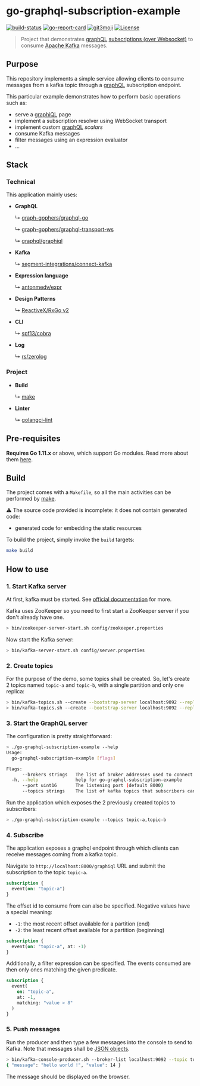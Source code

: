 go-graphql-subscription-example
===============================
    
[![build-status](https://img.shields.io/travis/ccamel/go-graphql-subscription-example.svg?logo=travis&style=flat-square)](https://travis-ci.org/ccamel/go-graphql-subscription-example) [![go-report-card](https://goreportcard.com/badge/github.com/ccamel/go-graphql-subscription-example)](https://goreportcard.com/report/github.com/ccamel/go-graphql-subscription-example)
[![git3moji](https://img.shields.io/badge/gitmoji-%20😜%20😍-FFDD67.svg?style=flat-square)](https://gitmoji.carloscuesta.me)
[![License](https://img.shields.io/github/license/ccamel/go-graphql-subscription-example.svg?style=flat-square)]( https://github.com/ccamel/go-graphql-subscription-example/blob/master/LICENSE)

> Project that demonstrates [graphQL] [subscriptions (over Websocket)](https://github.com/apollographql/subscriptions-transport-ws/blob/v0.9.4/PROTOCOL.md) to consume [Apache Kafka](https://kafka.apache.org/) messages.    

## Purpose

This repository implements a simple service allowing clients to consume messages from a kafka topic through a [graphQL](https://graphql.org/) subscription endpoint.

This particular example demonstrates how to perform basic operations such as:

- serve a [graphiQL](https://github.com/graphql/graphiql) page
- implement a subscription resolver using WebSocket transport
- implement custom [graphQL] _scalars_
- consume Kafka messages
- filter messages using an expression evaluator
- ...

## Stack    

### Technical

This application mainly uses:    
    
* **GraphQL**
 
  ↳ [graph-gophers/graphql-go](https://github.com/graph-gophers/graphql-go)
  
  ↳ [graph-gophers/graphql-transport-ws](https://github.com/graph-gophers/graphql-transport-ws) 
  
  ↳ [graphql/graphiql](https://github.com/graphql/graphiql)       

* **Kafka**
 
  ↳ [segment-integrations/connect-kafka](https://github.com/segment-integrations/connect-kafka)
  
* **Expression language**
 
  ↳ [antonmedv/expr](https://github.com/antonmedv/expr)

* **Design Patterns**

  ↳ [ReactiveX/RxGo v2](https://github.com/ReactiveX/RxGo/tree/v2)

* **CLI**
 
  ↳ [spf13/cobra](https://github.com/spf13/cobra)  

* **Log** 

  ↳ [rs/zerolog](https://github.com/rs/zerolog)  

### Project

* **Build**

  ↳ [make](https://www.gnu.org/software/make/)

* **Linter**  

  ↳ [golangci-lint](https://github.com/golangci/golangci-lint)

## Pre-requisites
    
 **Requires Go 1.11.x** or above, which support Go modules. Read more about them [here](https://github.com/golang/go/wiki/Modules).    
    
## Build  
  
The project comes with a `Makefile`, so all the main activities can be performed by [make](https://www.gnu.org/software/make/).  
  
:warning: The source code provided is incomplete: it does not contain generated code:  
  
- generated code for embedding the static resources  
  
To build the project, simply invoke the `build` targets:  
  
```sh  
make build  
```

## How to use

### 1. Start Kafka server

At first, kafka must be started. See [official documentation](https://kafka.apache.org/quickstart) for more.

Kafka uses ZooKeeper so you need to first start a ZooKeeper server if you don't already have one.

```sh
> bin/zookeeper-server-start.sh config/zookeeper.properties
```  

Now start the Kafka server:

```sh
> bin/kafka-server-start.sh config/server.properties
```  

### 2. Create topics

For the purpose of the demo, some topics shall be created. So, let's create 2 topics named `topic-a` and `topic-b`,
with a single partition and only one replica:

```sh
> bin/kafka-topics.sh --create --bootstrap-server localhost:9092 --replication-factor 1 --partitions 1 --topic topic-a
> bin/kafka-topics.sh --create --bootstrap-server localhost:9092 --replication-factor 1 --partitions 1 --topic topic-b
```

### 3. Start the GraphQL server

The configuration is pretty straightforward:

```sh
> ./go-graphql-subscription-example --help
Usage:
  go-graphql-subscription-example [flags]

Flags:
      --brokers strings   The list of broker addresses used to connect to the kafka cluster (default [localhost:9092])
  -h, --help              help for go-graphql-subscription-example
      --port uint16       The listening port (default 8000)
      --topics strings    The list of kafka topics that subscribers can consume (default [foo])
```

Run the application which exposes the 2 previously created topics to subscribers: 

```sh
> ./go-graphql-subscription-example --topics topic-a,topic-b 
```

### 4. Subscribe

The application exposes a graphql endpoint through which clients can receive messages coming from a kafka topic.

Navigate to `http://localhost:8000/graphiql` URL and submit the subscription to the topic `topic-a`.

```graphql
subscription {
  event(on: "topic-a")
}
```

The offset id to consume from can also be specified. Negative values have a special meaning:
- `-1`: the most recent offset available for a partition (end)
- `-2`: the least recent offset available for a partition (beginning)

```graphql
subscription {
  event(on: "topic-a", at: -1)
}
```

Additionally, a filter expression can be specified. The events consumed are then only ones matching the given predicate.

```graphql
subscription {
  event(
    on: "topic-a",
    at: -1,
    matching: "value > 8"
  )
}
```

### 5. Push messages

Run the producer and then type a few messages into the console to send to Kafka. Note that messages shall be 
[JSON objects](https://www.json.org/).

```sh
> bin/kafka-console-producer.sh --broker-list localhost:9092 --topic topic-a
{ "message": "hello world !", "value": 14 }
``` 

The message should be displayed on the browser.

[graphQL]: https://graphql.org/

